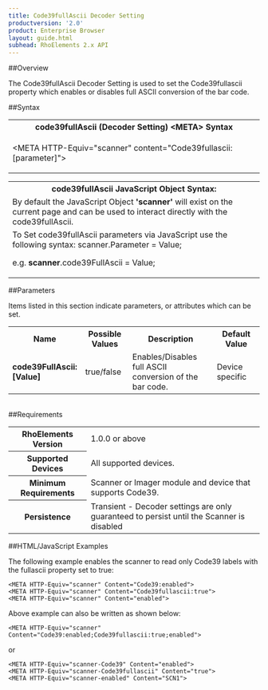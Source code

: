 ```yaml
---
title: Code39fullAscii Decoder Setting
productversion: '2.0'
product: Enterprise Browser
layout: guide.html
subhead: RhoElements 2.x API
---
```


##Overview

The Code39fullAscii Decoder Setting is used to set the Code39fullascii property which enables or disables full ASCII conversion of the bar code.

##Syntax

<table class="re-table"><tr><th class="tableHeading">code39fullAscii (Decoder Setting) &lt;META&gt; Syntax
</th></tr><tr><td class="clsSyntaxCells clsOddRow"><p>&lt;META HTTP-Equiv="scanner" content="Code39fullascii:[parameter]"&gt;</p></td></tr></table>
<table class="re-table"><tr><th class="tableHeading">code39fullAscii JavaScript Object Syntax:</th></tr><tr><td class="clsSyntaxCells clsOddRow">
By default the JavaScript Object <b>'scanner'</b> will exist on the current page and can be used to interact directly with the code39fullAscii.
</td></tr><tr><td class="clsSyntaxCells clsEvenRow">
To Set code39fullAscii parameters via JavaScript use the following syntax: scanner.Parameter = Value;
<P />e.g. <b>scanner</b>.code39FullAscii = Value;
</td></tr></table>

##Parameters


Items listed in this section indicate parameters, or attributes which can be set.
<table class="re-table"><col width="20%" /><col width="20%" /><col width="38%" /><col width="22%" /><tr><th class="tableHeading">Name</th><th class="tableHeading">Possible Values</th><th class="tableHeading">Description</th><th class="tableHeading">Default Value</th></tr><tr><td class="clsSyntaxCells clsOddRow"><b>code39FullAscii:[Value]
</b></td><td class="clsSyntaxCells clsOddRow">true/false</td><td class="clsSyntaxCells clsOddRow">Enables/Disables full ASCII conversion of the bar code.</td><td class="clsSyntaxCells clsOddRow">Device specific</td></tr></table>
<table class="re-table"><col width="78%" /><col width="8%" /><col width="1%" /><col width="5%" /><col width="1%" /><col width="5%" /><col width="2%" /></table>





##Requirements

<table class="re-table"><tr><th class="tableHeading">RhoElements Version</th><td class="clsSyntaxCell clsEvenRow">1.0.0 or above
</td></tr><tr><th class="tableHeading">Supported Devices</th><td class="clsSyntaxCell clsOddRow">All supported devices.</td></tr><tr><th class="tableHeading">Minimum Requirements</th><td class="clsSyntaxCell clsOddRow">Scanner or Imager module and device that supports Code39.</td></tr><tr><th class="tableHeading">Persistence</th><td class="clsSyntaxCell clsEvenRow">Transient - Decoder settings are only guaranteed to persist until the Scanner is disabled</td></tr></table>


##HTML/JavaScript Examples

The following example enables the scanner to read only Code39 labels with the fullascii property set to true:

	<META HTTP-Equiv="scanner" Content="Code39:enabled">
	<META HTTP-Equiv="scanner" Content="Code39fullascii:true">
	<META HTTP-Equiv="scanner" Content="enabled">
	
Above example can also be written as shown below:

	<META HTTP-Equiv="scanner" Content="Code39:enabled;Code39fullascii:true;enabled">
	
or

	<META HTTP-Equiv="scanner-Code39" Content="enabled">
	<META HTTP-Equiv="scanner-Code39fullascii" Content="true">
	<META HTTP-Equiv="scanner-enabled" Content="SCN1">
	





